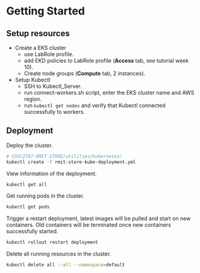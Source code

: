 # Getting Started

## Setup resources

- Create a EKS cluster
  - use LabRole profile.
  - add EKD policies to LabRole profile (**Access** tab, see tutorial week 10).
  - Create node groups (**Compute** tab, 2 instances).
- Setup Kubectl
  - SSH to Kubectl_Server.
  - run connect-workers.sh script, enter the EKS cluster name and AWS region.
  - run `kubectl get nodes` and verify that Kubectl connected successfully to workers.

## Deployment

Deploy the cluster.

```bash
# COSC2767-RMIT-STORE/utilities/kubernetes/
kubectl create -f rmit-store-kube-deployment.yml
```

View information of the deployment.

```bash
kubectl get all
```

Get running pods in the cluster.

```bash
kubectl get pods
```

Trigger a restart deployment, latest images will be pulled and start on new containers. Old containers will be terminated once new containers successfully started.

```bash
kubectl rollout restart deployment
```
Delete all running resources in the cluster.

```bash
kubectl delete all --all --namespace=default
```
